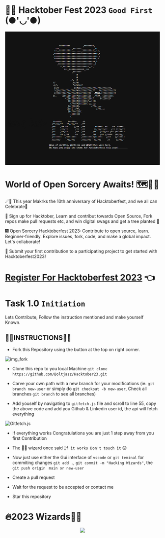 # 🧙‍♂️ Hacktober Fest 2023 `Good First` (●'◡'●)
![hacktoberFest2023](.github/1cap1.png)

# World of Open Sorcery Awaits! 🗺️🧙‍♂️

☄🌠 This year Makrks the 10th anniversary of Hacktoberfest, and we all can Celebrate🎉

🎯 Sign up for Hacktober, Learn and contribut towards Open Source, Fork repos make pull requests etc, and win digital swags and get a tree planted 🎄

🎆 Open Sorcery Hacktoberfest 2023: Contribute to open source, learn. Beginner-friendly. Explore issues, fork, code, and make a global impact. Let's collaborate!

🎐 Submit your first contribution to a participating project to get started with Hacktoberfest2023!

# [Register For Hacktoberfest 2023](https://hacktoberfest.com/participation/) 👈

# Task 1.0 `Initiation`
 Lets Contribute, Follow the instruction mentioned and make yourself Known.

 ##  👨‍💻INSTRUCTIONS👩‍💻

 - Fork this Repository using the button at the top on right corner.

  ![img_fork](https://github.com/Boltjazz/Hacktober23/assets/110303755/c342820b-2c10-46f3-94d4-c202b79052df)

 - Clone this repo to you local Machine `git clone https://github.com/Boltjazz/Hacktober23.git`

 - Carve your own path with a new branch for your modifications (ie. `git branch new-user` or simply do `git checkout -b new-user`, Check all branches `git branch` to see all branches)
  
 - Add youself by navigating to `gitfetch.js` file and scroll to line 55, copy the above code and add you Github & Linkedin user id, the api will fetch everything

  ![Gitfetch.js](https://github.com/Boltjazz/Hacktober23/assets/110303755/ab49befc-452c-4f78-80ef-056bc31e6773)

 - If everything works Congratulations you are just 1 step away from you first Contribution

 - The 🧙‍♂️ wizard once said `If it works Don't touch it` 😐

 - Now just use either the Gui interface of `vscode` or `git teminal` for commiting changes `git add .`, `git commit -m "Hacking Wizards"`, the `git push origin ` `main or new-user`

- Create a pull request

- Wait for the request to be accepted or contact me

- Star this repository

# 🔥2023 Wizards🧙‍♂️
  <div align="center">
   
   <a href="https://github.com/Boltjazz/Hacktober23/graphs/contributors">
  <img src="https://contrib.rocks/image?repo=Boltjazz/Hacktober23" />
</a>
  </div>
